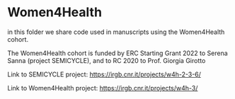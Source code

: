 # Women4Health

in this folder we share code used in manuscripts using the Women4Health cohort.


The Women4Health cohort is funded by ERC Starting Grant 2022 to Serena Sanna (project SEMICYCLE), and to RC 2020 to Prof. Giorgia Girotto

Link to SEMICYCLE project:
https://irgb.cnr.it/projects/w4h-2-3-6/

Link to Women4Health project: 
https://irgb.cnr.it/projects/w4h-3/
